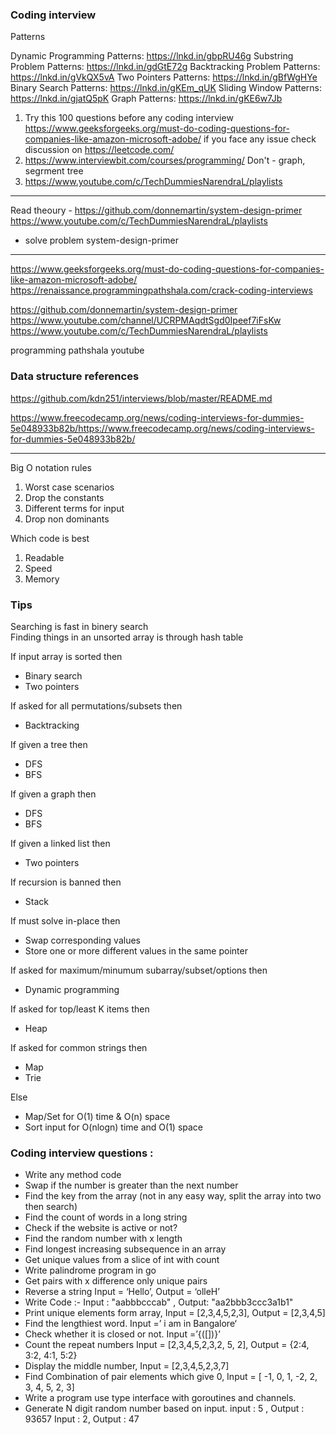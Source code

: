 ### Coding interview
Patterns

Dynamic Programming Patterns: https://lnkd.in/gbpRU46g
Substring Problem Patterns: https://lnkd.in/gdGtE72g
Backtracking Problem Patterns: https://lnkd.in/gVkQX5vA
Two Pointers Patterns: https://lnkd.in/gBfWgHYe
Binary Search Patterns: https://lnkd.in/gKEm_qUK
Sliding Window Patterns: https://lnkd.in/gjatQ5pK
Graph Patterns: https://lnkd.in/gKE6w7Jb

1) Try this 100 questions before any coding interview
https://www.geeksforgeeks.org/must-do-coding-questions-for-companies-like-amazon-microsoft-adobe/
if you face any issue check discussion on https://leetcode.com/ 
2) https://www.interviewbit.com/courses/programming/ 
Don't - graph, segrment tree
3) https://www.youtube.com/c/TechDummiesNarendraL/playlists


----------------
Read theoury - https://github.com/donnemartin/system-design-primer 
https://www.youtube.com/c/TechDummiesNarendraL/playlists

- solve problem system-design-primer 

*********************
https://www.geeksforgeeks.org/must-do-coding-questions-for-companies-like-amazon-microsoft-adobe/
https://renaissance.programmingpathshala.com/crack-coding-interviews

https://github.com/donnemartin/system-design-primer 
https://www.youtube.com/channel/UCRPMAqdtSgd0Ipeef7iFsKw
https://www.youtube.com/c/TechDummiesNarendraL/playlists

programming pathshala youtube 

### Data structure references
https://github.com/kdn251/interviews/blob/master/README.md


https://www.freecodecamp.org/news/coding-interviews-for-dummies-5e048933b82b/https://www.freecodecamp.org/news/coding-interviews-for-dummies-5e048933b82b/

*****
Big O notation rules

1) Worst case scenarios
2) Drop the constants 
3) Different terms for input
4) Drop non dominants


Which code is best
1) Readable
2) Speed
3) Memory

### Tips
Searching is fast in binery search  
Finding things in an unsorted array is through hash table  

If input array is sorted then
- Binary search
- Two pointers

If asked for all permutations/subsets then
- Backtracking

If given a tree then
- DFS
- BFS

If given a graph then
- DFS
- BFS

If given a linked list then
- Two pointers

If recursion is banned then
- Stack

If must solve in-place then
- Swap corresponding values
- Store one or more different values in the same pointer

If asked for maximum/minumum subarray/subset/options then
- Dynamic programming

If asked for top/least K items then
- Heap

If asked for common strings then
- Map
- Trie

Else
- Map/Set for O(1) time & O(n) space
- Sort input for O(nlogn) time and O(1) space

### Coding interview questions :

- Write any method code  
- Swap if the number is greater than the next number  
- Find the key from the array (not in any easy way, split the array into two then search)  
- Find the count of words in a long string  
- Check if the website is active or not?  
- Find the random number with x length  
- Find longest increasing subsequence in an array  
- Get unique values from a slice of int with count  
- Write palindrome program in go  
- Get pairs with x difference only unique pairs  
- Reverse a string Input = ‘Hello’, Output = ‘olleH’  
- Write Code :- Input : "aabbbcccab" , Output: "aa2bbb3ccc3a1b1"  
- Print unique elements form array, Input = [2,3,4,5,2,3], Output =  [2,3,4,5]  
- Find the lengthiest word.  Input =’ i am in Bangalore‘  
- Check whether it is closed or not.  Input =’{([])}’  
- Count the repeat numbers Input = [2,3,4,5,2,3,2, 5, 2], Output = {2:4, 3:2, 4:1, 5:2}  
- Display the middle number, Input = [2,3,4,5,2,3,7]  
- Find Combination of pair elements which give 0, Input = [ -1, 0, 1, -2, 2, 3, 4, 5, 2, 3]  
- Write a program use type interface with goroutines and channels.  
- Generate N digit random number based on input. input : 5 , Output : 93657 Input : 2, Output : 47 
